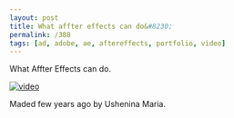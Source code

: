 ```yaml
---
layout: post
title: What affter effects can do&#8230;
permalink: /388
tags: [ad, adobe, ae, aftereffects, portfolio, video]
---
```


What Affter Effects can do.

[![video](http://img.youtube.com/vi/yAXU-6-McUM/0.jpg)](http://www.youtube.com/watch?v=yAXU-6-McUM)


Maded few years ago by Ushenina Maria.
